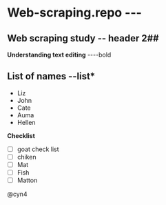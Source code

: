# Web-scraping.repo --- 
## Web scraping study -- header 2##
**Understanding text editing** ----bold
## List of names --list*
* Liz
* John
* Cate
* Auma
* Hellen

**Checklist**
- [ ] goat check list
- [ ] chiken
- [ ] Mat
- [ ] Fish
- [ ] Matton

@cyn4
